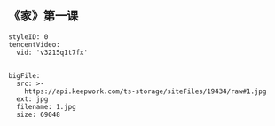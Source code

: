 ## 《家》第一课


```@TencentVideo
styleID: 0
tencentVideo:
  vid: 'v3215q1t7fx'

```


```@BigFile

bigFile:
  src: >-
    https://api.keepwork.com/ts-storage/siteFiles/19434/raw#1.jpg
  ext: jpg
  filename: 1.jpg
  size: 69048
          
```
